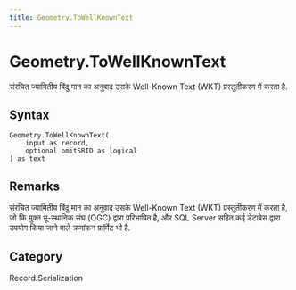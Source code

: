 ```yaml
---
title: Geometry.ToWellKnownText
---
```


# Geometry.ToWellKnownText


संरचित ज्यामितीय बिंदु मान का अनुवाद उसके Well-Known Text (WKT) प्रस्तुतीकरण में करता है.


## Syntax

```powerquery
Geometry.ToWellKnownText(
    input as record,
    optional omitSRID as logical
) as text
```


## Remarks

संरचित ज्यामितीय बिंदु मान का अनुवाद उसके Well-Known Text (WKT) प्रस्तुतीकरण में करता है, जो कि मुक्त भू-स्थानिक संघ (OGC) द्वारा परिभाषित है, और SQL Server सहित कई डेटाबेस द्वारा उपयोग किया जाने वाले क्रमांकन फ़ॉर्मेट भी है.



## Category
Record.Serialization
